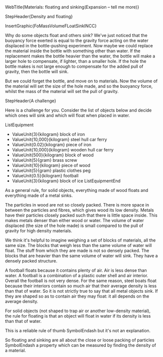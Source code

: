 WebTitle{Materials: floating and sinking(Expansion &ndash; tell me more)}

StepHeader{Density and floating}

InsertGraphic{FoMassVolumeFLoatSinkINCC}

Why do some objects float and others sink? We've just noticed that the buoyancy force exerted is equal to the gravity force acting on the water displaced in the bottle-pushing experiment. Now maybe we could replace the material inside the bottle with something other than water. If the replacement makes the bottle heavier than the water, the bottle will make a larger hole to compensate, if lighter, than a smaller hole. If the hole the bottle makes is not large enough to compensate for the added pull of gravity, then the bottle will sink.

But we could forget the bottle, and move on to materials. Now the volume of the material will set the size of the hole made, and so the buoyancy force, whilst the mass of the material will set the pull of gravity.

StepHeader{A challenge}

Here is a challenge for you. Consider the list of objects below and decide which ones will sink and which will float when placed in water.

ListEquipment
- ValueUnit{3}{kilogram} block of iron
- ValueUnit{10,000}{kilogram} steel hull car ferry
- ValueUnit{0.02}{kilogram} piece of iron
- ValueUnit{10,000}{kilogram} wooden hull car ferry
- ValueUnit{500}{kilogram} block of wood
- ValueUnit{5}{gram} brass screw
- ValueUnit{10}{kilogram} piece of wood
- ValueUnit{5}{gram} plastic clothes peg
- ValueUnit{0.5}{kilogram} football
- ValueUnit{3}{kilogram} block of ice
ListEquipmentEnd

As a general rule, for solid objects, everything made of wood floats and everything made of a metal sinks.

The particles in wood are not so closely packed. There is more space in between the particles and fibres, which gives wood its low density. Metals have their particles closely packed such that there is little space inside. This makes metals denser than either wood or water. The volume of water displaced (the size of the hole made) is small compared to the pull of gravity for high density materials.

We think it's helpful to imagine weighing a set of blocks of materials, all the same size. The blocks that weigh less than the same volume of water will float. The stuff from which they are made is not so densely packed. The blocks that are heavier than the same volume of water will sink. They have a densely packed structure.

A football floats because it contains plenty of air. Air is less dense than water. A football is a combination of a plastic outer shell and air interior. Overall the football is not very dense. For the same reason, steel boats float because their interiors contain so much air that their average density is less than that of water. So it is not strictly true to say that all metal objects sink. If they are shaped so as to contain air they may float: it all depends on the average density.

For solid objects (not shaped to trap air or another low-density material), the rule for floating is that an object will float in water if its density is less than that of water.

This is a reliable rule of thumb SymbolEndash but it's not an explanation.

So floating and sinking are all about the close or loose packing of particles SymbolEndash a property which can be measured by finding the density of a material.
